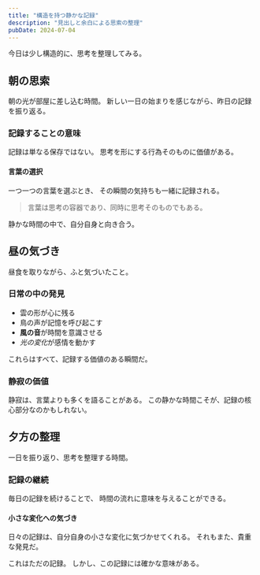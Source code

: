 ```yaml
---
title: "構造を持つ静かな記録"
description: "見出しと余白による思索の整理"
pubDate: 2024-07-04
---
```


今日は少し構造的に、思考を整理してみる。

## 朝の思索

朝の光が部屋に差し込む時間。
新しい一日の始まりを感じながら、昨日の記録を振り返る。

### 記録することの意味

記録は単なる保存ではない。
思考を形にする行為そのものに価値がある。

#### 言葉の選択

一つ一つの言葉を選ぶとき、
その瞬間の気持ちも一緒に記録される。

> 言葉は思考の容器であり、同時に思考そのものでもある。

静かな時間の中で、自分自身と向き合う。

## 昼の気づき

昼食を取りながら、ふと気づいたこと。

### 日常の中の発見

- 雲の形が心に残る
- 鳥の声が記憶を呼び起こす
- **風の音**が時間を意識させる
- *光の変化*が感情を動かす

これらはすべて、記録する価値のある瞬間だ。

### 静寂の価値

静寂は、言葉よりも多くを語ることがある。
この静かな時間こそが、記録の核心部分なのかもしれない。

## 夕方の整理

一日を振り返り、思考を整理する時間。

### 記録の継続

毎日の記録を続けることで、
時間の流れに意味を与えることができる。

#### 小さな変化への気づき

日々の記録は、自分自身の小さな変化に気づかせてくれる。
それもまた、貴重な発見だ。

これはただの記録。
しかし、この記録には確かな意味がある。